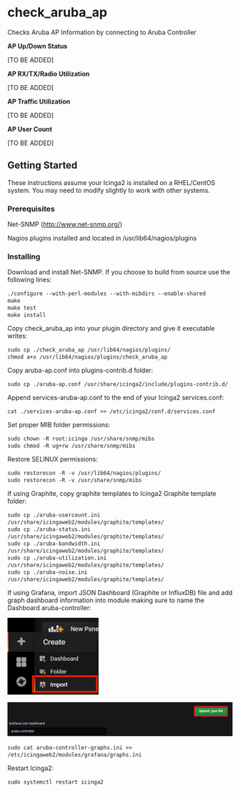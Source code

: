 # check_aruba_ap
Checks Aruba AP Information by connecting to Aruba Controller

**AP Up/Down Status**

[TO BE ADDED]

**AP RX/TX/Radio Utilization**

[TO BE ADDED]

**AP Traffic Utilization**

[TO BE ADDED]

**AP User Count**

[TO BE ADDED]

## Getting Started

These instructions assume your Icinga2 is installed on a RHEL/CentOS system.  You may need to modify slightly to work with other systems.

### Prerequisites

Net-SNMP (http://www.net-snmp.org/)

Nagios plugins installed and located in /usr/lib64/nagios/plugins


### Installing

Download and install Net-SNMP.  If you choose to build from source use the following lines:
```
./configure --with-perl-modules --with-mibdirs --enable-shared
make
make test
make install
```

Copy check_aruba_ap into your plugin directory and give it executable writes:

```
sudo cp ./check_aruba_ap /usr/lib64/nagios/plugins/
chmod a+x /usr/lib64/nagios/plugins/check_aruba_ap
```

Copy aruba-ap.conf into plugins-contrib.d folder:

```
sudo cp ./aruba-ap.conf /usr/share/icinga2/include/plugins-contrib.d/
```
Append services-aruba-ap.conf to the end of your Icinga2 services.conf:

```
cat ./services-aruba-ap.conf >> /etc/icinga2/conf.d/services.conf
```

Set proper MIB folder permissions:

```
sudo chown -R root:icinga /usr/share/snmp/mibs
sudo chmod -R ug+rw /usr/share/snmp/mibs
```

Restore SELINUX permissions:

```
sudo restorecon -R -v /usr/lib64/nagios/plugins/
sudo restorecon -R -v /usr/share/snmp/mibs
```

If using Graphite, copy graphite templates to Icinga2 Graphite template folder:

```
sudo cp ./aruba-usercount.ini /usr/share/icingaweb2/modules/graphite/templates/
sudo cp ./aruba-status.ini /usr/share/icingaweb2/modules/graphite/templates/
sudo cp ./aruba-bandwidth.ini /usr/share/icingaweb2/modules/graphite/templates/
sudo cp ./aruba-utilization.ini /usr/share/icingaweb2/modules/graphite/templates/
sudo cp ./aruba-noise.ini /usr/share/icingaweb2/modules/graphite/templates/
```


If using Grafana, import JSON Dashboard (Graphite or InfluxDB) file and add graph dashboard information into module making sure to name the Dashboard aruba-controller:

![](img/GrafanaDashboardImport.png)

![](img/GrafanaLoadJSON.png)

```
sudo cat aruba-controller-graphs.ini >> /etc/icingaweb2/modules/grafana/graphs.ini
```

Restart Icinga2:

```
sudo systemctl restart icinga2
```
